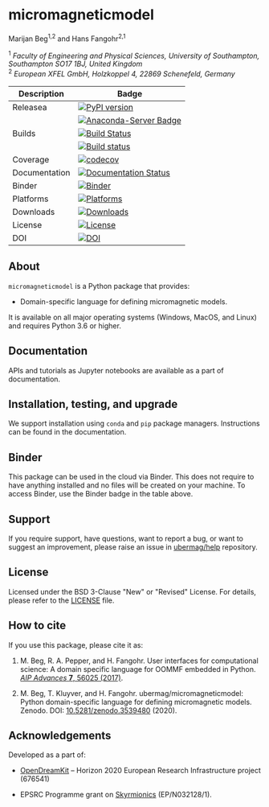 # micromagneticmodel
Marijan Beg<sup>1,2</sup> and Hans Fangohr<sup>2,1</sup>

<sup>1</sup> *Faculty of Engineering and Physical Sciences, University of Southampton, Southampton SO17 1BJ, United Kingdom*  
<sup>2</sup> *European XFEL GmbH, Holzkoppel 4, 22869 Schenefeld, Germany*  

| Description | Badge |
| --- | --- |
| Releasea | [![PyPI version](https://badge.fury.io/py/micromagneticmodel.svg)](https://badge.fury.io/py/micromagneticmodel) |
|          | [![Anaconda-Server Badge](https://anaconda.org/conda-forge/micromagneticmodel/badges/version.svg)](https://anaconda.org/conda-forge/micromagneticmodel) |
| Builds | [![Build Status](https://travis-ci.org/ubermag/micromagneticmodel.svg?branch=master)](https://travis-ci.org/ubermag/micromagneticmodel) |
|       | [![Build status](https://ci.appveyor.com/api/projects/status/qhi1comhtaja0073?svg=true)](https://ci.appveyor.com/project/marijanbeg/micromagneticmodel) |
| Coverage | [![codecov](https://codecov.io/gh/ubermag/micromagneticmodel/branch/master/graph/badge.svg)](https://codecov.io/gh/ubermag/micromagneticmodel) |
| Documentation | [![Documentation Status](https://readthedocs.org/projects/micromagneticmodel/badge/?version=latest)](https://micromagneticmodel.readthedocs.io/en/latest/?badge=latest) |
| Binder | [![Binder](https://mybinder.org/badge_logo.svg)](https://mybinder.org/v2/gh/ubermag/micromagneticmodel/master?urlpath=lab/tree/docs/ipynb/index.ipynb) |
| Platforms | [![Platforms](https://anaconda.org/conda-forge/micromagneticmodel/badges/platforms.svg)](https://anaconda.org/conda-forge/micromagneticmodel) |
| Downloads | [![Downloads](https://anaconda.org/conda-forge/micromagneticmodel/badges/downloads.svg)](https://anaconda.org/conda-forge/micromagneticmodel) |
| License | [![License](https://img.shields.io/badge/License-BSD%203--Clause-blue.svg)](https://opensource.org/licenses/BSD-3-Clause) |
| DOI | [![DOI](https://zenodo.org/badge/DOI/10.5281/zenodo.3539480.svg)](https://doi.org/10.5281/zenodo.3539480) |

## About

`micromagneticmodel` is a Python package that provides:

- Domain-specific language for defining micromagnetic models.

It is available on all major operating systems (Windows, MacOS, and Linux) and requires Python 3.6 or higher.

## Documentation

APIs and tutorials as Jupyter notebooks are available as a part of documentation.

## Installation, testing, and upgrade

We support installation using `conda` and `pip` package managers. Instructions can be found in the documentation.

## Binder

This package can be used in the cloud via Binder. This does not require to have anything installed and no files will be created on your machine. To access Binder, use the Binder badge in the table above.

## Support

If you require support, have questions, want to report a bug, or want to suggest an improvement, please raise an issue in [ubermag/help](https://github.com/ubermag/help) repository.

## License

Licensed under the BSD 3-Clause "New" or "Revised" License. For details, please refer to the [LICENSE](LICENSE) file.

## How to cite

If you use this package, please cite it as:

1. M. Beg, R. A. Pepper, and H. Fangohr. User interfaces for computational science: A domain specific language for OOMMF embedded in Python. [*AIP Advances* **7**, 56025 (2017)](http://aip.scitation.org/doi/10.1063/1.4977225).

2. M. Beg, T. Kluyver, and H. Fangohr. ubermag/micromagneticmodel: Python domain-specific language for defining micromagnetic models. Zenodo. DOI: [10.5281/zenodo.3539480](http://doi.org/10.5281/zenodo.3539480) (2020).

## Acknowledgements

Developed as a part of:

- [OpenDreamKit](http://opendreamkit.org/) – Horizon 2020 European Research Infrastructure project (676541)

- EPSRC Programme grant on [Skyrmionics](http://www.skyrmions.ac.uk) (EP/N032128/1).
